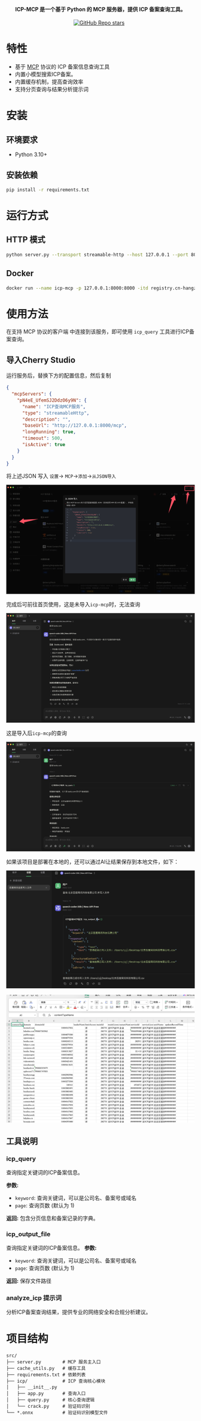 <h4 align="center">ICP-MCP 是一个基于 Python 的 MCP 服务器，提供 ICP 备案查询工具。</h4>

<p align="center">
<a href="https://github.com/wjlin0/icp-mcp/releases/"><img src="https://img.shields.io/github/release/wjlin0/icp-mcp" alt=""></a> 
<a href="https://github.com/wjlin0/icp-mcp" ><img alt="GitHub Repo stars" src="https://img.shields.io/github/stars/wjlin0/icp-mcp"></a>
<a href="https://github.com/wjlin0/icp-mcp/releases"><img src="https://img.shields.io/github/downloads/wjlin0/icp-mcp/total" alt=""></a> 
<a href="https://github.com/wjlin0/icp-mcp"><img src="https://img.shields.io/github/last-commit/wjlin0/icp-mcp" alt=""></a> 
<a href="https://www.wjlin0.com/"><img src="https://img.shields.io/badge/wjlin0-blog-green" alt=""></a>
</p>

# 特性

- 基于 [MCP](https://modelcontextprotocol.io/) 协议的 ICP 备案信息查询工具
- 内置小模型搜索ICP备案。
- 内置缓存机制，提高查询效率
- 支持分页查询与结果分析提示词

# 安装

## 环境要求

- Python 3.10+

## 安装依赖

```bash
pip install -r requirements.txt
```

# 运行方式


## HTTP 模式

```bash
python server.py --transport streamable-http --host 127.0.0.1 --port 8000
```
## Docker 
```bash
docker run --name icp-mcp -p 127.0.0.1:8000:8000 -itd registry.cn-hangzhou.aliyuncs.com/wjlin0/icp-mcp:latest
```
# 使用方法

在支持 MCP 协议的客户端 中连接到该服务，即可使用 `icp_query` 工具进行ICP备案查询。
## 导入Cherry Studio

运行服务后，替换下方的配置信息，然后复制

```json
{
  "mcpServers": {
    "pN4eE_UfemSJ2DdzO6y9N": {
      "name": "ICP查询MCP服务",
      "type": "streamableHttp",
      "description": "",
      "baseUrl": "http://127.0.0.1:8000/mcp",
      "longRunning": true,
      "timeout": 500,
      "isActive": true
    }
  }
}
```

将上述JSON 写入 `设置`-> `MCP`->`添加`->`从JSON导入`

![image-20250904151110294](./img/README/image-20250904151110294.png)

完成后可前往首页使用，这是未导入`icp-mcp`时，无法查询

![image-20250904151251223](./img/README/image-20250904151251223.png)

这是导入后`icp-mcp`的查询

![image-20250904151401022](./img/README/image-20250904151401022.png)

如果该项目是部署在本地的，还可以通过AI让结果保存到本地文件，如下：

![image-20250905135247729](./img/README/image-20250905135247729.png)

![image-20250905135257576](./img/README/image-20250905135257576.png)

## 工具说明

### icp_query

查询指定关键词的ICP备案信息。

**参数:**
- `keyword`: 查询关键词，可以是公司名、备案号或域名
- `page`: 查询页数 (默认为 1)

**返回:**
包含分页信息和备案记录的字典。

### icp_output_file

查询指定关键词的ICP备案信息。
**参数:**
- `keyword`: 查询关键词，可以是公司名、备案号或域名
- `page`: 查询页数 (默认为 1)

**返回:**
保存文件路径

### analyze_icp 提示词

分析ICP备案查询结果，提供专业的网络安全和合规分析建议。

# 项目结构

```
src/
├── server.py        # MCP 服务主入口
├── cache_utils.py   # 缓存工具
├── requirements.txt # 依赖列表
├── icp/             # ICP 查询核心模块
│   ├── __init__.py
│   ├── app.py       # 查询入口
│   ├── query.py     # 核心查询逻辑
│   └── crack.py     # 验证码识别
└── *.onnx           # 验证码识别模型文件
```
